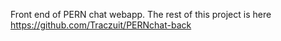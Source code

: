 Front end of PERN chat webapp. The rest of this project is here https://github.com/Traczuit/PERNchat-back
